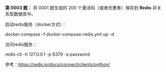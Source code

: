 **第 0003 题：** 将 0001 题生成的 200 个激活码（或者优惠券）保存到 **Redis** 非关系型数据库中。

启动redis服务（docker方式）：

docker-compose -f docker-compose-redis.yml up -d

访问redis服务：

redis-cli -h 127.0.0.1 -p 6379 -a password

参考：https://redis.io/docs/connect/clients/python/

